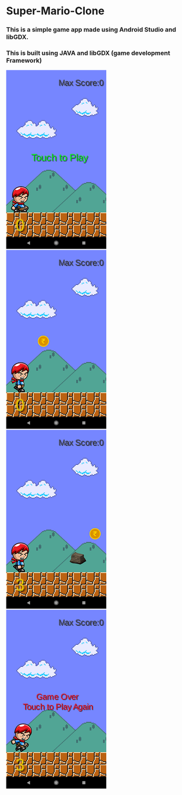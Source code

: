 # Super-Mario-Clone
### This is a simple game app made using Android Studio and libGDX.

### This is built using JAVA and libGDX (game development Framework) <br/>

<img src="img/Mario 1.png"> <br/>
<img src="img/Mario 2.png"> <br/>
<img src="img/Mario 3.png"> <br/>
<img src="img/Mario 4.png"> <br/>
